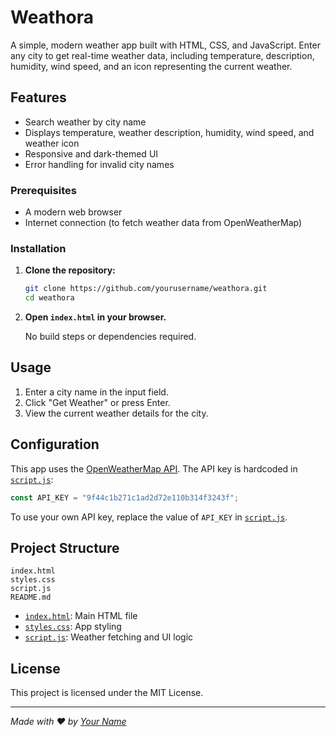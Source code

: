 # Weathora

A simple, modern weather app built with HTML, CSS, and JavaScript. Enter any city to get real-time weather data, including temperature, description, humidity, wind speed, and an icon representing the current weather.

## Features

- Search weather by city name
- Displays temperature, weather description, humidity, wind speed, and weather icon
- Responsive and dark-themed UI
- Error handling for invalid city names
### Prerequisites

- A modern web browser
- Internet connection (to fetch weather data from OpenWeatherMap)

### Installation

1. **Clone the repository:**
   ```sh
   git clone https://github.com/yourusername/weathora.git
   cd weathora
   ```

2. **Open `index.html` in your browser.**

   No build steps or dependencies required.

## Usage

1. Enter a city name in the input field.
2. Click "Get Weather" or press Enter.
3. View the current weather details for the city.

## Configuration

This app uses the [OpenWeatherMap API](https://openweathermap.org/api). The API key is hardcoded in [`script.js`](script.js):

```js
const API_KEY = "9f44c1b271c1ad2d72e110b314f3243f";
```

To use your own API key, replace the value of `API_KEY` in [`script.js`](script.js).

## Project Structure

```
index.html
styles.css
script.js
README.md
```

- [`index.html`](index.html): Main HTML file
- [`styles.css`](styles.css): App styling
- [`script.js`](script.js): Weather fetching and UI logic

## License

This project is licensed under the MIT License.

---

*Made with ❤️ by [Your Name](https://github.com/kaya-Khurana)*
